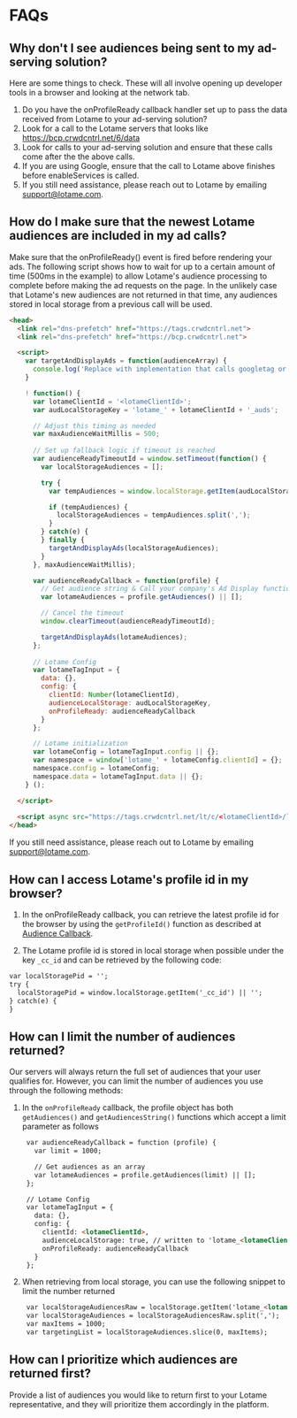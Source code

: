 # FAQs

## Why don't I see audiences being sent to my ad-serving solution?

Here are some things to check. These will all involve opening up developer tools in a browser and looking at the network tab.

1. Do you have the onProfileReady callback handler set up to pass the data received from Lotame to your ad-serving solution?
1. Look for a call to the Lotame servers that looks like https://bcp.crwdcntrl.net/6/data
1. Look for calls to your ad-serving solution and ensure that these calls come after the the above calls.
1. If you are using Google, ensure that the call to Lotame above finishes before enableServices is called.
1. If you still need assistance, please reach out to Lotame by emailing support@lotame.com.

## How do I make sure that the newest Lotame audiences are included in my ad calls?

Make sure that the onProfileReady() event is fired before rendering your ads. The following script shows how to wait for up to a certain amount of time (500ms in the example) to allow Lotame's audience processing to complete before making the ad requests on the page. In the unlikely case that Lotame's new audiences are not returned in that time, any audiences stored in local storage from a previous call will be used.

```html
<head>
  <link rel="dns-prefetch" href="https://tags.crwdcntrl.net">
  <link rel="dns-prefetch" href="https://bcp.crwdcntrl.net">  

  <script>    
    var targetAndDisplayAds = function(audienceArray) {
      console.log('Replace with implementation that calls googletag or other ad-rendering capabilities');
    }

    ! function() {
      var lotameClientId = '<lotameClientId>';
      var audLocalStorageKey = 'lotame_' + lotameClientId + '_auds';

      // Adjust this timing as needed
      var maxAudienceWaitMillis = 500;
    
      // Set up fallback logic if timeout is reached
      var audienceReadyTimeoutId = window.setTimeout(function() {
        var localStorageAudiences = [];

        try {
          var tempAudiences = window.localStorage.getItem(audLocalStorageKey) || '';;

          if (tempAudiences) {
            localStorageAudiences = tempAudiences.split(',');
          }
        } catch(e) {
        } finally {
          targetAndDisplayAds(localStorageAudiences);
        }
      }, maxAudienceWaitMillis);

      var audienceReadyCallback = function(profile) { 
        // Get audience string & Call your company's Ad Display function
        var lotameAudiences = profile.getAudiences() || [];

        // Cancel the timeout
        window.clearTimeout(audienceReadyTimeoutId);

        targetAndDisplayAds(lotameAudiences);
      };
    
      // Lotame Config
      var lotameTagInput = {
        data: {},
        config: {
          clientId: Number(lotameClientId),
          audienceLocalStorage: audLocalStorageKey,
          onProfileReady: audienceReadyCallback
        }
      };

      // Lotame initialization
      var lotameConfig = lotameTagInput.config || {};
      var namespace = window['lotame_' + lotameConfig.clientId] = {};
      namespace.config = lotameConfig;
      namespace.data = lotameTagInput.data || {};
    } ();

  </script>
  
  <script async src="https://tags.crwdcntrl.net/lt/c/<lotameClientId>/lt.min.js"></script>
</head>
```

If you still need assistance, please reach out to Lotame by emailing support@lotame.com.

## How can I access Lotame's profile id in my browser?

1. In the onProfileReady callback, you can retrieve the latest profile id for the browser by using the `getProfileId()` function as described at [Audience Callback](lightning-tag/detailed-reference?id=audience-callback).

1. The Lotame profile id is stored in local storage when possible under the key `_cc_id` and can be retrieved by the following code:

```html
var localStoragePid = '';
try {
  localStoragePid = window.localStorage.getItem('_cc_id') || '';
} catch(e) {
} 
```

## How can I limit the number of audiences returned?

Our servers will always return the full set of audiences that your user qualifies for. However, you can limit the number of audiences you use through the following methods:

1. In the `onProfileReady` callback, the profile object has both `getAudiences()` and `getAudiencesString()` functions which accept a limit parameter as follows
   ```html
    var audienceReadyCallback = function (profile) {
      var limit = 1000;

      // Get audiences as an array
      var lotameAudiences = profile.getAudiences(limit) || [];
    };

    // Lotame Config
    var lotameTagInput = {
      data: {},
      config: {
        clientId: <lotameClientId>,
        audienceLocalStorage: true, // written to 'lotame_<lotameClientId>_auds' key
        onProfileReady: audienceReadyCallback
      }
    };
   ```
2. When retrieving from local storage, you can use the following snippet to limit the number returned
   ```html
    var localStorageAudiencesRaw = localStorage.getItem('lotame_<lotameClientId>_auds') || '';
    var localStorageAudiences = localStorageAudiencesRaw.split(',');
    var maxItems = 1000;
    var targetingList = localStorageAudiences.slice(0, maxItems);
   ```

## How can I prioritize which audiences are returned first?

Provide a list of audiences you would like to return first to your Lotame representative, and they will prioritize them accordingly in the platform.